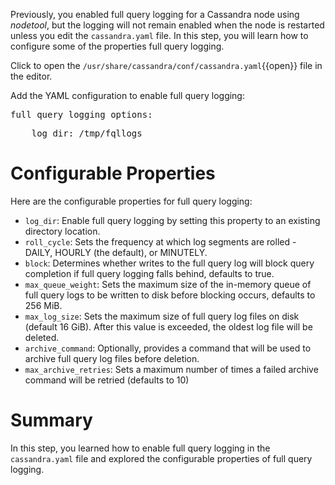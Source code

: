 Previously, you enabled full query logging for a Cassandra node using *nodetool*, but the logging will not remain enabled when the node is restarted unless you edit the `cassandra.yaml` file. In this step, you will learn how to configure some of the properties full query logging. 

Click to open the `/usr/share/cassandra/conf/cassandra.yaml`{{open}} file in the editor.

Add the YAML configuration to enable full query logging:
<pre class="file" data-filename="/etc/cassandra/cassandra.yaml">full_query_logging_options:</pre>
<pre class="file" data-filename="/etc/cassandra/cassandra.yaml">    log_dir: /tmp/fqllogs</pre>


# Configurable Properties
Here are the configurable properties for full query logging:

- `log_dir`: Enable full query logging by setting this property to an existing directory location.
- `roll_cycle`: Sets the frequency at which log segments are rolled - DAILY, HOURLY (the default), or MINUTELY.
- `block`: Determines whether writes to the full query log will block query completion if full query logging falls behind, defaults to true.
- `max_queue_weight`: Sets the maximum size of the in-memory queue of full query logs to be written to disk before blocking occurs, defaults to 256 MiB. 
- `max_log_size`: Sets the maximum size of full query log files on disk (default 16 GiB). After this value is exceeded, the oldest log file will be deleted.
- `archive_command`: Optionally, provides a command that will be used to archive full query log files before deletion.
- `max_archive_retries`: Sets a maximum number of times a failed archive command will be retried (defaults to 10)

# Summary

In this step, you learned how to enable full query logging in the `cassandra.yaml` file and explored the configurable properties of full query logging. 


